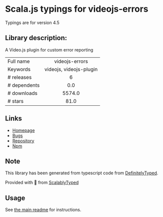 
# Scala.js typings for videojs-errors

Typings are for version 4.5

## Library description:
A Video.js plugin for custom error reporting

|                    |                 |
| ------------------ | :-------------: |
| Full name          | videojs-errors |
| Keywords           | videojs, videojs-plugin |
| # releases         | 6 |
| # dependents       | 0.0 |
| # downloads        | 5574.0 |
| # stars            | 81.0 |

## Links
- [Homepage](https://github.com/brightcove/videojs-errors#readme)
- [Bugs](https://github.com/brightcove/videojs-errors/issues)
- [Repository](https://github.com/brightcove/videojs-errors)
- [Npm](https://www.npmjs.com/package/videojs-errors)
    


## Note
This library has been generated from typescript code from [DefinitelyTyped](https://definitelytyped.org).

Provided with :purple_heart: from [ScalablyTyped](https://github.com/oyvindberg/ScalablyTyped)

## Usage
See [the main readme](../../readme.md) for instructions.


